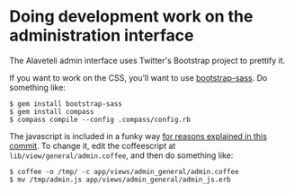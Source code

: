 Doing development work on the administration interface
======================================================

The Alaveteli admin interface uses Twitter's Bootstrap project to prettify it.

If you want to work on the CSS, you'll want to use
[bootstrap-sass](https://github.com/thomas-mcdonald/bootstrap-sass). Do something like:


    $ gem install bootstrap-sass
    $ gem install compass
    $ compass compile --config .compass/config.rb

The javascript is included in a funky way
[for reasons explained in this commit](https://github.com/sebbacon/adminbootstraptheme/commit/45a73d53fc9e8f0b728933ff58764bd8d0612dab).
To change it, edit the coffeescript at
`lib/view/general/admin.coffee`, and then do something like:

    $ coffee -o /tmp/ -c app/views/admin_general/admin.coffee
    $ mv /tmp/admin.js app/views/admin_general/admin_js.erb

